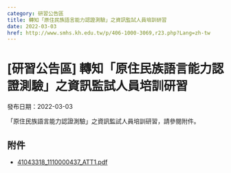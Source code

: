 ```yaml
---
category: 研習公告區
title: 轉知「原住民族語言能力認證測驗」之資訊監試人員培訓研習
date: 2022-03-03
href: http://www.smhs.kh.edu.tw/p/406-1000-3069,r23.php?Lang=zh-tw
---
```


# [研習公告區] 轉知「原住民族語言能力認證測驗」之資訊監試人員培訓研習

發布日期：2022-03-03

「原住民族語言能力認證測驗」之資訊監試人員培訓研習，請參閱附件。

## 附件

- [41043318_1110000437_ATT1.pdf](https://www.smhs.kh.edu.tw/var/file/0/1000/attach/62/pta_2822_7039759_93710.pdf)
